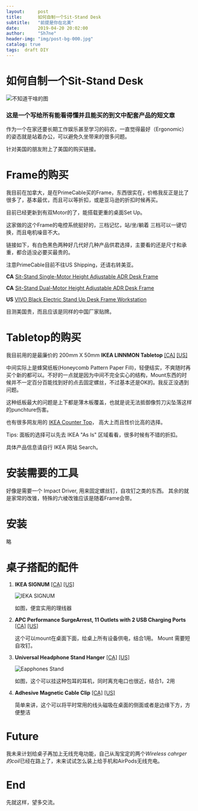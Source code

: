 ```yaml
---
layout:     post
title:      如何自制一个Sit-Stand Desk
subtitle:   "前提是你在北美"
date:       2019-04-20 20:02:00
author:     "Sh7ne"
header-img: "img/post-bg-000.jpg"
catalog: true
tags:  draft DIY
---
```


# 如何自制一个Sit-Stand Desk
![不知道干啥的图](https://www.posturite.co.uk/media/catalog/product/cache/4/image/1000x/9df78eab33525d08d6e5fb8d27136e95/s/i/sit-stand-desking_illustration_2_8.jpg)

### 这是一个写给所有能看得懂并且能买的到文中配套产品的短文章

作为一个在家还要长期工作娱乐甚至学习的码农，一直觉得最好（Ergonomic）的姿态就是站着办公，可以避免久坐带来的很多问题。

针对美国的朋友附上了美国的购买链接。

# Frame的购买

我目前在加拿大，是在PrimeCable买的Frame，东西很实在，价格我反正是比了很多了，基本最优，而且可以等折扣，或是亚马逊的折扣时候再买。

目前已经更新到有双Motor的了，能搭载更重的桌面Set Up。

这家做的这个Frame的电控系统挺好的，三档记忆，站/坐/躺着 三档可以一键切换，而且电机噪音不大。

链接如下，有白色黑色两种好几代好几种产品供君选择，主要看的还是尺寸和承重，都合适没必要买最贵的。

注意PrimeCable目前不往US Shipping，还请右转美亚。

**CA** [Sit-Stand Single-Motor Height Adjustable ADR Desk Frame](https://www.primecables.ca/p-357587-cab-et101-bk-electric-sit-to-stand-adjustable-desk-riser-frame-table-top-not-included-black-primecables#sku372428)

**CA** [Sit-Stand Dual-Motor Height Adjustable ADR Desk Frame](https://www.primecables.ca/p-362358-cab-m02-23r-bk-sit-stand-dual-motor-height-adjustable-adr-desk-frame-electric-black-primecables)

**US** [VIVO Black Electric Stand Up Desk Frame Workstation](https://www.amazon.com/VIVO-Workstation-Ergonomic-Adjustable-DESK-V102E/dp/B071KGDGNK)

目测美国贵，而且应该是同样的中国厂家贴牌。

# Tabletop的购买

我目前用的是最廉价的 200mm X 50mm **IKEA LINNMON Tabletop**
[[CA]](https://www.ikea.com/ca/en/catalog/products/80251358/)
[[US]](https://www.ikea.com/us/en/catalog/products/80251358/)


中间实际上是蜂窝纸板(Honeycomb Pattern Paper Fill)，轻便结实，不爽随时再买个新的都可以。不好的一点就是因为中间不完全实心的结构，Mount东西的时候并不一定百分百能找到好的点去固定螺丝，不过基本还是OK的。我反正没遇到问题。

这种纸板最大的问题是上下都是薄木板覆盖，也就是说无法抵御像剪刀尖坠落这样的punchture伤害。

也有很多网友用的 [IKEA Counter Top](https://www.ikea.com/ca/en/catalog/products/50335208/)， 高大上而且性价比高的选择。

Tips: 面板的选择可以先去 IKEA "As Is" 区域看看，很多时候有不错的折扣。

具体产品信息请自行 IKEA 网站 Search。


# 安装需要的工具

好像是需要一个 Impact Driver, 用来固定螺丝钉，自攻钉之类的东西。
其余的就是家常的改锥，特殊的六棱改锥应该是随着Frame会带。

# 安装

略

# 桌子搭配的配件
1. **IKEA SIGNUM**
[[CA]](https://www.ikea.com/ca/en/catalog/products/30200253/)
[[US]](https://www.ikea.com/us/en/catalog/products/30200253/)

    ![IEKA SIGNUM](https://www.ikea.com/ca/en/images/products/signum-cable-management-horizontal-gray__0256614_PE400752_S4.JPG)

    如图，便宜实用的理线器

2. **APC Performance SurgeArrest, 11 Outlets with 2 USB Charging Ports**
[[CA]](https://www.costco.ca/APC-Performance-SurgeArrest%2c-11-Outlets-with-2-USB-Charging-Ports.product.100308126.html)
[[US]](https://www.amazon.com/dp/B017VXU6GG)

    这个可以mount在桌面下面，给桌上所有设备供电，结合1用。
    Mount 需要短自攻钉。

3. **Universal Headphone Stand Hanger**
[[CA]](https://www.amazon.ca/dp/B01FVT0L8A)
[[US]](https://www.amazon.com/dp/B01FVT0L8A)

    ![Eapphones Stand](https://images-na.ssl-images-amazon.com/images/I/61HngZ7EoKL._SL1000_.jpg)

    如图，这个可以挂这种包耳的耳机，同时离充电口也很近，结合1，2用


4. **Adhesive Magnetic Cable Clip**
[[CA]](https://www.amazon.ca/dp/B01DPGW22Y)
[[US]](https://www.amazon.com/dp/B01DPGW22Y)

    简单来讲，这个可以将平时常用的线头磁吸在桌面的侧面或者是边缘下方，方便整洁



# Future

我未来计划给桌子再加上无线充电功能，自己从淘宝定的两个*Wireless cahrger的coil*已经在路上了，未来试试怎么装上给手机和AirPods无线充电。

# End

先就这样，望多交流。
